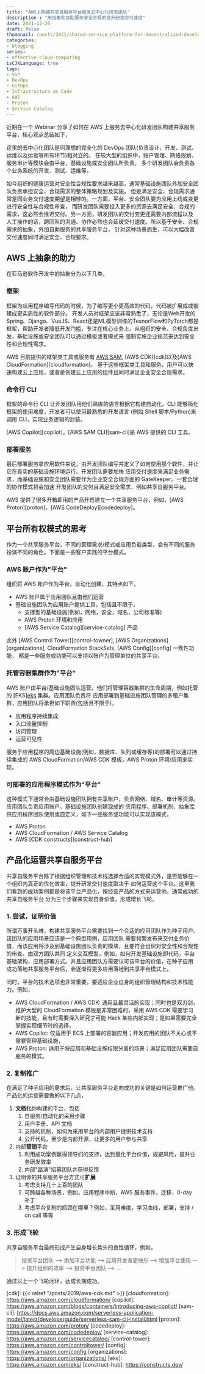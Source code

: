 ```yaml
---
title: "AWS上构建共享自服务平台服务去中心化研发团队"
description : "用抽象和自助服务安全合规的提升研发交付速度"
date: 2021-12-26
draft: false
thumbnail: /posts/2021/shared-service-platform-for-decentralized-developer-teams/images/cover.png
categories:
- blogging
series:
- effective-cloud-computing
isCJKLanguage: true
tags:
- SSP
- DevOps
- GitOps
- Infrastructure as Code
- AWS
- Proton
- Service Catalog
---
```


近期在一个 Webinar 分享了如何在 AWS 上服务去中心化研发团队构建共享服务平台，核心观点总结如下，

<!--more-->

这里的去中心化团队是同理想的完全化的 DevOps 团队(负责设计、开发、测试、运维以及运营等所有环节)相对立的。
在较大型的组织中，账户管理、网络规划、服务审计等模块会由平台，基础设施或安全团队所负责，
多个研发团队会负责各个业务系统的开发、测试、运维等。

如今组织的健康运营对安全性合规性要求越来越高，通常基础设施团队外加安全团队负责承担安全、合规需求的整体策略规划及实施。
但是满足安全、合规需求通常是同业务交付速度期望是相悖的。一方面，平台、安全团队要为应用上线或变更进行安全性与合规性审查，
而研发团队需要投入更多的资源去满足安全、合规的需求，这必然会推迟交付。另一方面，研发团队的交付变更还需要内部流程以及
人工操作的话，跨团队的沟通、协作必然也会延缓交付速度。所以基于安全、合规需求的抽象，外加自助服务的共享服务平台，
针对这种场景而生，可以大幅改善交付速度同时满足安全、合规要求。

## AWS 上抽象的助力

在亚马逊软件开发中的抽象分为以下几类，

### 框架

框架为应用程序编写代码的时候，为了编写更小更高效的代码，代码被扩展成或被建成更实质性的软件部分。
开发人员对框架应该非常熟悉了，无论是Web开发的Spring、Django、VueJS、React还是ML模型训练的TesnorFlow和PyTorch都是
框架，帮助开发者降低开发门槛，专注在核心业务上。从组织的安全、合规角度出发，基础设施或安全团队可以通过模板或者模式来
强制实施企业规范来达到安全性和合规性需求。

AWS 目前提供的框架类工具或服务有 [AWS SAM][sam], [AWS CDK][cdk]以及[AWS CloudFormation][cloudformation]。
基于这些框架类工具和服务，用户可以快速构建云上应用，或者是创建云上应用的组件且同时满足企业安全合规需求。

### 命令行 CLI

框架的命令行 CLI 让开发团队用他们熟练的语言根据它构建自动化。CLI 能够简化框架的使用难度，开发者可以使用最熟悉的开发语言
(例如 Shell 脚本/Python)来调用 CLI，实现业务逻辑的封装。

[AWS Copilot][copilot]，[AWS SAM CLI][sam-cli]是 AWS 提供的 CLI 工具。

### 部署服务
最后部署服务拿应用软件来说，由开发团队编写并定义了如何使用那个软件，并让它在真实的基础设施环境运行。开发团队需要加快
应用交付速度来满足业务需求，而基础设施和安全团队需要作为企业安全合规方面的 GateKeeper。一套合理的协作模式将会加速
开发团队的交付且满足安全需求，例如共享自服务平台。

AWS 提供了很多开箱即用的产品开启建立一个共享服务平台，例如，[AWS Proton][proton]，[AWS CodeDeploy][codedeploy]。

## 平台所有权模式的思考

作为一个共享服务平台，不同的管理需求/模式或应用负载类型，会有不同的服务扮演不同的角色。下面是一些客户实践的平台模式。

### AWS 账户作为"平台"

组织将 AWS 账户作为平台，自动化创建，其特点如下，

- AWS 账户属于应用团队且由他们运营
- 基础设施团队为应用账户提供工具，包括且不限于，
  - 支撑型的基础设施(例如，网络，安全，域名，公司标准等)
  - AWS Proton 环境和应用
  - [AWS Service Catalog][service-catalog] 产品
  
此外 [AWS Control Tower][control-towner], [AWS Organizations][organizations], CloudFormation StackSets, [AWS Config][config] 一致性功能，
都是一些服务或功能可以支持以账户为管理单位的共享平台。

### 托管容器集群作为"平台"

AWS 账户由平台/基础设施团队运营，他们将管理容器集群的生命周期，例如托管的 [EKS][eks](Kubernentes) 集群。应用团队负责将
应用部署到基础设施团队管理的多租户集群，应用团队将承担如下职责(包括且不限于)，

- 应用程序持续集成
- 入口流量控制
- 访问管理
- 运营可见性

服务于应用程序的周边基础设施(例如，数据库、队列或缓存等)的部署可以通过持续集成的 AWS CloudFormation/AWS CDK 模板，AWS Proton 环境/应用来实现。

### 可部署的应用程序模式作为"平台"

这种模式下通常会由基础设施团队拥有共享账户，负责网络、域名、审计等资源。应用团队负责应用账户。基础设施团队创建现成的
应用程序、部署机制、抽象库供应用程序团队使用或自定义，如下一些服务或功能可以实现该模式，

- AWS Proton
- AWS CloudFormation / AWS Service Catalog
- AWS [CDK constructs][construct-hub]
 
## 产品化运营共享自服务平台

共享自服务平台除了根据组织管理和技术栈选择合适的实现模式外，是否能够在一个组织内真正的优化效率，提升研发交付速度取决于
如何运营这个平台。这里我们看到的成功案例都是将该平台产品化，按经营产品的方式来运营他。通常成功的共享自服务平台
分为三个步骤来实现自身价值，形成增长飞轮。

### 1. 尝试，证明价值

所谓万事开头难，构建共享服务平台需要找到一个合适的应用团队作为种子用户。该团队的应用场景应该是一个典型用例，应用团队
需要频繁发布来交付业务价值，而该应用将涉及到基础设施团队负责的模块，且要符合组织对安全性和合规性的审查。由双方团队共同
定义交互模型，例如，如何开发基础设施即代码，平台基础架构，应用部署方式。并且应用团队方需要认可该平台的价值，在种子应用
成功落地共享服务平台后，会逐渐将更多应用落地到共享平台模式上。

同时，平台的技术选项也非常重要，要适应企业自身的组织管理结构和技术栈能力。例如，

- AWS CloudFormation / AWS CDK: 通用且最灵活的实现；同时也是双刃剑，维护大型的 CloudFormation 模板是非常困难的，采用
 AWS CDK 需要学习新的技能，且有时需要深入研究才可能 Hack 某些内部实现；是如果需要完全掌握实现细节时的选择，
- AWS Copilot: 仅适用于 ECS 上部署的容器应用；开发应用的团队不关心或不需要管理基础设施，
- AWS Proton: 适用于将应用和基础设施权限分离的场景；满足应用团队需要自服务的模式。

### 2. 复制推广

在满足了种子应用的需求后，让共享服务平台走向成功的关键是如何运营推广他。产品化的运营需要做的以下几点，

1. **文档化**你构建的平台，包括
   1. 自服务/自动化的采用步骤
   1. 用户手册、API 文档
   1. 支持的机制，如何为采用平台的内部用户提供技术支持
   1. 公开代码，至少是内部开源，让更多的用户参与共享
1. 内部**营销**平台
   1. 利用成功案例赢得领导们的支持，达到量化平台价值，规避风险，提升业务研发效率
   1. 内部"路演"招募团队并获得反馈
1. 证明你的共享服务平台方式可**扩展**
   1. 考虑支持几十上百的团队
   1. 可跨越各种场景，例如，应用程序中断，AWS 服务事件，迁移，0-day 补丁
   1. 考虑平台复制的瓶颈在哪里？例如，采用难度，学习曲线，部署，支持 / on call 等等
  
### 3. 形成飞轮

共享自服务平台最终形成产生自身增长势头的良性循环，例如，

> 投资平台团队 --> 添加平台功能 --> 应用开发者更快乐 --> 增加平台使用 --> 提升组织的效率 --> 投资平台团队 --> ...

通过以上一个飞轮闭环，达成长期成功。

[sam]: https://aws.amazon.com/serverless/sam/
[cdk]: {{< relref "/posts/2019/aws-cdk.md" >}}
[cloudformation]: https://aws.amazon.com/cloudformation/
[copilot]: https://aws.amazon.com/blogs/containers/introducing-aws-copilot/
[sam-cli]: https://docs.aws.amazon.com/serverless-application-model/latest/developerguide/serverless-sam-cli-install.html
[proton]: https://aws.amazon.com/proton/
[codedeploy]: https://aws.amazon.com/codedeploy/
[service-catalog]: https://aws.amazon.com/servicecatalog/
[control-tower]: https://aws.amazon.com/controltower/
[config]: https://aws.amazon.com/config
[organizations]: https://aws.amazon.com/organizations/
[eks]: https://aws.amazon.com/eks/
[construct-hub]: https://constructs.dev/